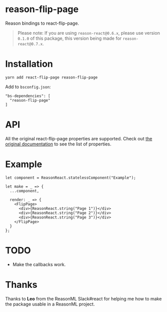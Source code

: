 # reason-flip-page

Reason bindings to react-flip-page.

> Please note: If you are using `reason-react@0.6.x`, please use version `0.1.0` of this package, this version being made for `reason-react@0.7.x`.

# Installation

```
yarn add react-flip-page reason-flip-page
```

Add to `bsconfig.json`:

```
"bs-dependencies": [
  "reason-flip-page"
]
```

# API

All the original react-flip-page properties are supported. Check out [the original documentation](https://github.com/darenju/react-flip-page#props) to see the list of properties.

# Example

```reason
let component = ReasonReact.statelessComponent("Example");

let make = _ => {
  ...component,

  render: _ => {
    <FlipPage>
      <div>{ReasonReact.string("Page 1")}</div>
      <div>{ReasonReact.string("Page 2")}</div>
      <div>{ReasonReact.string("Page 3")}</div>
    </FlipPage>
  }
};
```

# TODO

- Make the callbacks work.

# Thanks

Thanks to **Leo** from the ReasonML Slack#react for helping me how to make the package usable in a ReasonML project.
